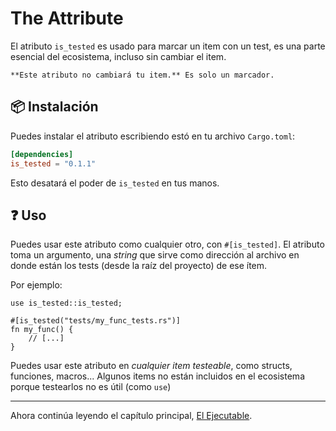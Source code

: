 # The Attribute

El atributo `is_tested` es usado para marcar un item con un test, es una parte esencial del ecosistema, incluso sin cambiar el item.

```admonish note
**Este atributo no cambiará tu item.** Es solo un marcador.
```

## 📦 Instalación

Puedes instalar el atributo escribiendo estó en tu archivo `Cargo.toml`:

```toml
[dependencies]
is_tested = "0.1.1"
```

Esto desatará el poder de `is_tested` en tus manos.

## ❓ Uso

Puedes usar este atributo como cualquier otro, con `#[is_tested]`. El atributo toma un argumento, una *string* que sirve como dirección al archivo en donde están los tests (desde la raíz del proyecto) de ese ítem.

Por ejemplo:

```rust, ignore
use is_tested::is_tested;

#[is_tested("tests/my_func_tests.rs")]
fn my_func() {
    // [...]
}
```

Puedes usar este atributo en *cualquier item testeable*, como structs, funciones, macros... Algunos items no están incluidos en el ecosistema porque testearlos no es útil (como `use`)

---

Ahora continúa leyendo el capítulo principal, [El Ejecutable](cargo_is_tested.md).